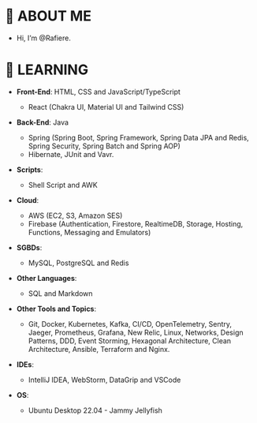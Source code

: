# 👋 ABOUT ME

-  Hi, I’m @Rafiere.

# 👀 LEARNING

- **Front-End**: HTML, CSS and JavaScript/TypeScript
  - React (Chakra UI, Material UI and Tailwind CSS)

- **Back-End**: Java
  - Spring (Spring Boot, Spring Framework, Spring Data JPA and Redis, Spring Security, Spring Batch and Spring AOP)
  - Hibernate, JUnit and Vavr.

- **Scripts**:
  - Shell Script and AWK

- **Cloud**: 
  - AWS (EC2, S3, Amazon SES)
  - Firebase (Authentication, Firestore, RealtimeDB, Storage, Hosting, Functions, Messaging and Emulators)

- **SGBDs**:
  - MySQL, PostgreSQL and Redis

- **Other Languages**: 
  - SQL and Markdown

- **Other Tools and Topics**:
  - Git, Docker, Kubernetes, Kafka, CI/CD, OpenTelemetry, Sentry, Jaeger, Prometheus, Grafana, New Relic, Linux, Networks, Design Patterns, DDD, Event Storming, Hexagonal Architecture, Clean Architecture, Ansible, Terraform and Nginx.

- **IDEs**:
  - IntelliJ IDEA, WebStorm, DataGrip and VSCode

- **OS**:
  - Ubuntu Desktop 22.04 - Jammy Jellyfish
